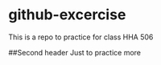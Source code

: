 # github-excercise
This is a repo to practice for class HHA 506 

##Second header 
Just to practice more 
